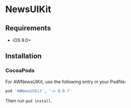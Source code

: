# NewsUIKit
 
## Requirements
- iOS 9.0+
 
## Installation

### CocoaPods

For AWNewsUIKit, use the following entry in your Podfile:

```rb
pod 'AWNewsUIKit', '~> 0.0.7'
```

Then run `pod install`.
